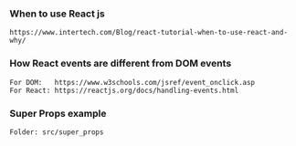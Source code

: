 ### When to use React js
    https://www.intertech.com/Blog/react-tutorial-when-to-use-react-and-why/

### How React events are different from DOM events
    For DOM:   https://www.w3schools.com/jsref/event_onclick.asp
    For React: https://reactjs.org/docs/handling-events.html

### Super Props example
    Folder: src/super_props


 